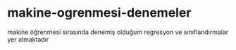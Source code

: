 # makine-ogrenmesi-denemeler
 makine öğrenmesi sırasında denemiş olduğum regresyon ve sınıflandırmalar yer almaktadır 
